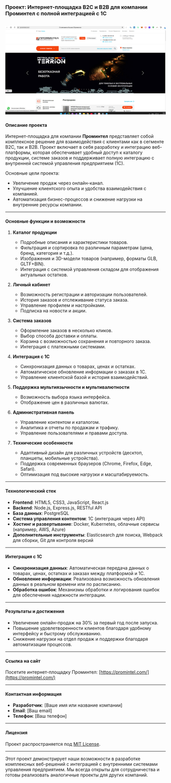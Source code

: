 ### Проект: Интернет-площадка B2C и B2B для компании Проминтел с полной интеграцией с 1С
![Скриншот](https://github.com/Ahrusy/promintel/blob/main/promintel.png)
---

#### **Описание проекта**

Интернет-площадка для компании **Проминтел** представляет собой комплексное решение для взаимодействия с клиентами как в сегменте B2C, так и B2B. Проект включает в себя разработку и интеграцию веб-платформы, которая обеспечивает удобный доступ к каталогу продукции, системе заказов и поддерживает полную интеграцию с внутренней системой управления предприятием (1С). 

Основные цели проекта:
- Увеличение продаж через онлайн-канал.
- Улучшение клиентского опыта и удобства взаимодействия с компанией.
- Автоматизация бизнес-процессов и снижение нагрузки на внутренние ресурсы компании.

---

#### **Основные функции и возможности**

1. **Каталог продукции**
   - Подробные описания и характеристики товаров.
   - Фильтрация и сортировка по различным параметрам (цена, бренд, категория и т.д.).
   - Изображения и 3D-модели товаров (например, форматы GLB, GLTF+BIN).
   - Интеграция с системой управления складом для отображения актуальных остатков.

2. **Личный кабинет**
   - Возможность регистрации и авторизации пользователей.
   - История заказов и отслеживание статуса заказа.
   - Управление профилем и настройками.
   - Подписка на новости и акции.

3. **Система заказов**
   - Оформление заказов в несколько кликов.
   - Выбор способа доставки и оплаты.
   - Корзина с возможностью сохранения и повторного заказа.
   - Интеграция с платежными системами.

4. **Интеграция с 1С**
   - Синхронизация данных о товарах, ценах и остатках.
   - Автоматическое обновление информации о заказах в 1С.
   - Управление клиентской базой и история взаимодействий.

5. **Поддержка мультиязычности и мультивалютности**
   - Возможность выбора языка интерфейса.
   - Отображение цен в различных валютах.

6. **Административная панель**
   - Управление контентом и каталогом.
   - Аналитика и отчеты по продажам и трафику.
   - Управление пользователями и правами доступа.

7. **Технические особенности**
   - Адаптивный дизайн для различных устройств (десктоп, планшеты, мобильные устройства).
   - Поддержка современных браузеров (Chrome, Firefox, Edge, Safari).
   - Оптимизация под высокие нагрузки и масштабируемость.

---

#### **Технологический стек**

- **Frontend**: HTML5, CSS3, JavaScript, React.js
- **Backend**: Node.js, Express.js, RESTful API
- **База данных**: PostgreSQL
- **Система управления контентом**: 1С (интеграция через API)
- **Хостинг и развертывание**: Docker, Kubernetes, облачные сервисы (например, AWS, Azure)
- **Дополнительные инструменты**: Elasticsearch для поиска, Webpack для сборки, Git для контроля версий

---

#### **Интеграция с 1С**

- **Синхронизация данных**: Автоматическая передача данных о товарах, ценах, остатках и заказах между платформой и 1С.
- **Обновление информации**: Реализована возможность обновления данных в реальном времени или по расписанию.
- **Обработка ошибок**: Механизмы обработки и логирования ошибок для обеспечения надежности интеграции.

---

#### **Результаты и достижения**

- Увеличение онлайн-продаж на 30% за первый год после запуска.
- Повышение удовлетворенности клиентов благодаря удобному интерфейсу и быстрому обслуживанию.
- Снижение нагрузки на отдел продаж и поддержки благодаря автоматизации процессов.

---

#### **Ссылка на сайт**

Посетите интернет-площадку Проминтел: [https://promintel.com/](https://promintel.com/)

---

#### **Контактная информация**

- **Разработчик**: [Ваше имя или название компании]
- **Email**: [Ваш email]
- **Телефон**: [Ваш телефон]

---

#### **Лицензия**

Проект распространяется под [MIT License](https://opensource.org/licenses/MIT).

---

Этот проект демонстрирует наши возможности в разработке комплексных веб-решений с интеграцией с внутренними системами управления предприятием. Мы всегда открыты для сотрудничества и готовы реализовать аналогичные проекты для других компаний.
